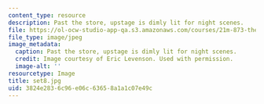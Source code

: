 ```yaml
---
content_type: resource
description: Past the store, upstage is dimly lit for night scenes.
file: https://ol-ocw-studio-app-qa.s3.amazonaws.com/courses/21m-873-theater-arts-topics-suburbia-january-iap-2008/3824e2836c96e06c63658a1a1c07e49c_set8.jpg
file_type: image/jpeg
image_metadata:
  caption: Past the store, upstage is dimly lit for night scenes.
  credit: Image courtesy of Eric Levenson. Used with permission.
  image-alt: ''
resourcetype: Image
title: set8.jpg
uid: 3824e283-6c96-e06c-6365-8a1a1c07e49c
---
```

